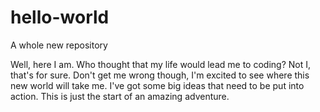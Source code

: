 # hello-world
A whole new repository

Well, here I am. Who thought that my life would lead me to coding? Not I, that's for sure. Don't get me wrong though, I'm excited to see where this new world will take me. I've got some big ideas that need to be put into action. This is just the start of an amazing adventure. 
